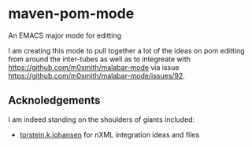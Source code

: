 maven-pom-mode
==============

An EMACS major mode for editting 


I am creating this mode to pull together a lot of the ideas on pom editting from around the inter-tubes as well as to integreate with https://github.com/m0smith/malabar-mode via issue https://github.com/m0smith/malabar-mode/issues/92.

## Acknoledgements

I am indeed standing on the shoulders of giants included:
*  [torstein.k.johansen](http://tkj.freeshell.org/emacs/xml/#my-rnc-files) for nXML integration ideas and files
